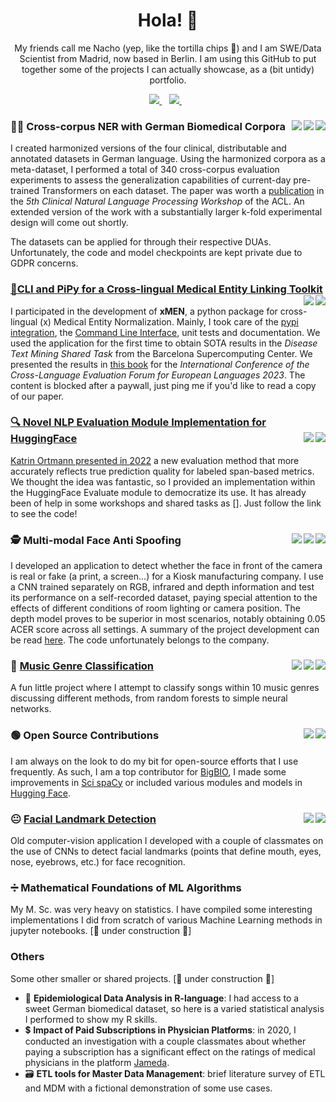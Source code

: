 <h1 align='center'>
  Hola! 👋
</h1>

<p align='center'>
  My friends call me Nacho (yep, like the tortilla chips 🌮) and I am SWE/Data Scientist from Madrid, now based in Berlin. I am using this GitHub to put together some of the projects I can actually showcase, as a (bit untidy) portfolio.
</p>

<p align='center'>
  
  <a href="https://www.linkedin.com/in/illorca/">
    <img src="https://img.shields.io/badge/linkedin-%230077B5.svg?&style=for-the-badge&logo=linkedin&logoColor=white" />
  </a>&nbsp;&nbsp;
  <a href="mailto:madwayesp@gmail.com">
    <img src="https://img.shields.io/badge/Gmail-D14836?style=for-the-badge&logo=gmail&logoColor=white" />        
  </a>&nbsp;&nbsp;
  
</p>

### 👩‍⚕️ Cross-corpus NER with German Biomedical Corpora <img align="right" src="https://tinyurl.com/2p9ft7xf"/> <img align="right" src="https://img.shields.io/badge/torch-EE4C2C?style=for-the-badge&logo=pytorch&logoColor=white"/> <img align="right" src="https://img.shields.io/badge/W&B-FFBE00?style=for-the-badge&logo=WeightsAndBiases&logoColor=white" />
I created harmonized versions of the four clinical, distributable and annotated datasets in German language. Using the harmonized corpora as a meta-dataset, I performed a total of 340 cross-corpus evaluation experiments to assess the generalization capabilities of current-day pre-trained Transformers on each dataset. The paper was worth a [publication](https://aclanthology.org/2023.clinicalnlp-1.23/) in the _5th Clinical Natural Language Processing Workshop_ of the ACL. An extended version of the work with a substantially larger k-fold experimental design will come out shortly. 

The datasets can be applied for through their respective DUAs. Unfortunately, the code and model checkpoints are kept private due to GDPR concerns. 

### [📱CLI and PiPy for a Cross-lingual Medical Entity Linking Toolkit](https://github.com/hpi-dhc/xmen) <img align="right" src="https://img.shields.io/badge/pypi-3775A9?style=for-the-badge&logo=pypi&logoColor=white" /> <img align="right" src="https://img.shields.io/badge/Shell_Script-121011?style=for-the-badge&logo=gnu-bash&logoColor=white" />
I participated in the development of __xMEN__, a python package for cross-lingual (x) Medical Entity Normalization. Mainly, I took care of the [pypi integration](https://pypi.org/project/xmen/), the [Command Line Interface](https://github.com/hpi-dhc/xmen/tree/main/xmen/cli), unit tests and documentation. We used the application for the first time to obtain SOTA results in the _Disease Text Mining Shared Task_ from the Barcelona Supercomputing Center. We presented the results in [this book](https://link.springer.com/chapter/10.1007/978-3-031-42448-9_12#citeas) for the _International Conference of the Cross-Language Evaluation Forum for European Languages 2023_. The content is blocked after a paywall, just ping me if you'd like to read a copy of our paper.

### [🔍 Novel NLP Evaluation Module Implementation for HuggingFace](https://huggingface.co/spaces/hpi-dhc/FairEval/tree/main) <img align="right" src="https://tinyurl.com/2p9ft7xf"/> <img align="right" src="https://img.shields.io/badge/Python-FFD43B?style=for-the-badge&logo=python&logoColor=blue" />
[Katrin Ortmann presented in 2022](https://aclanthology.org/2022.lrec-1.150) a new evaluation method that more accurately reflects true prediction quality for labeled span-based metrics. We thought the idea was fantastic, so I provided an implementation within the HuggingFace Evaluate module to democratize its use. It has already been of help in some workshops and shared tasks as []. Just follow the link to see the code!
 
### 🕵️ Multi-modal Face Anti Spoofing <img align="right" src="https://img.shields.io/badge/Numpy-777BB4?style=for-the-badge&logo=numpy&logoColor=white" /> <img align="right" src="https://img.shields.io/badge/PyTorch-EE4C2C?style=for-the-badge&logo=pytorch&logoColor=white" /> <img align="right" src="https://img.shields.io/badge/OpenCV-27338e?style=for-the-badge&logo=OpenCV&logoColor=white" /> 
I developed an application to detect whether the face in front of the camera is real or fake (a print, a screen...) for a Kiosk manufacturing company. I use a CNN trained separately on RGB, infrared and depth information and test its performance on a self-recorded dataset, paying special attention to the effects of different conditions of room lighting or camera position. The depth model proves to be superior in most scenarios, notably obtaining 0.05 ACER score across all settings. A summary of the project development can be read [here](https://drive.google.com/file/d/1d7eMCKSXbZ7GW82jbXNbqPdGC_p_TZWj/view?usp=sharing). The code unfortunately belongs to the company.

### 🎻 [Music Genre Classification](https://github.com/nachollorca/musicator) <img align="right" src="https://img.shields.io/badge/Streamlit-FF4B4B?style=for-the-badge&logo=Streamlit&logoColor=white" /> <img align="right" src="https://img.shields.io/badge/Keras-FF0000?style=for-the-badge&logo=keras&logoColor=white" /> <img align="right" src="https://img.shields.io/badge/Pandas-2C2D72?style=for-the-badge&logo=pandas&logoColor=white" />
A fun little project where I attempt to classify songs within 10 music genres discussing different methods, from random forests to simple neural networks. 

### 🟢 Open Source Contributions <img align="right" src="https://tinyurl.com/2p9ft7xf"/> <img align="right" src="https://img.shields.io/badge/GitHub-100000?style=for-the-badge&logo=github&logoColor=white"/>
I am always on the look to do my bit for open-source efforts that I use frequently. As such, I am a top contributor for [BigBIO](https://github.com/bigscience-workshop/biomedical/graphs/contributors), I made some improvements in [Sci spaCy](https://github.com/allenai/scispacy/pull/478) or included various modules and models in [Hugging Face](https://huggingface.co/hpi-dhc).

### 😐 [Facial Landmark Detection](https://github.com/nachollorca/facial-landmark-detection/) <img align="right" src="https://img.shields.io/badge/OpenCV-27338e?style=for-the-badge&logo=OpenCV&logoColor=white" /> <img align="right" src="https://img.shields.io/badge/Jupyter-F37626.svg?&style=for-the-badge&logo=Jupyter&logoColor=white" />
Old computer-vision application I developed with a couple of classmates on the use of CNNs to detect facial landmarks (points that define mouth, eyes, nose, eyebrows, etc.) for face recognition.

### ➗ Mathematical Foundations of ML Algorithms 
My M. Sc. was very heavy on statistics. I have compiled some interesting implementations I did from scratch of various Machine Learning methods in jupyter notebooks. 
[🚧 under construction 🚧]

### Others 
Some other smaller or shared projects. [🚧 under construction 🚧]
- 🦠 __Epidemiological Data Analysis in R-language__: I had access to a sweet German biomedical dataset, so here is a varied statistical analysis I performed to show my R skills.
- 💲 __Impact of Paid Subscriptions in Physician Platforms__: in 2020, I conducted an investigation with a couple classmates about whether paying a subscription has a significant effect on the ratings of medical physicians in the platform [Jameda](https://www.jameda.de/). 
- 🗃️ __ETL tools for Master Data Management__: brief literature survey of ETL and MDM with a fictional demonstration of some use cases.
